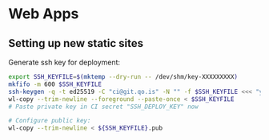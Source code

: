 # Web Apps

## Setting up new static sites

Generate ssh key for deployment:

```bash
export SSH_KEYFILE=$(mktemp --dry-run -- /dev/shm/key-XXXXXXXXX)
mkfifo -m 600 $SSH_KEYFILE
ssh-keygen -q -t ed25519 -C "ci@git.qo.is" -N "" -f $SSH_KEYFILE <<< "y\ny\n" &
wl-copy --trim-newline --foreground --paste-once < $SSH_KEYFILE
# Paste private key in CI secret "SSH_DEPLOY_KEY" now

# Configure public key:
wl-copy --trim-newline < ${SSH_KEYFILE}.pub
```
